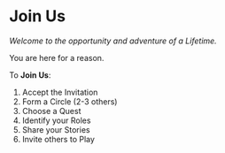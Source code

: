 # Join Us

*Welcome to the opportunity and adventure of a Lifetime.* 

You are here for a reason.

To **Join Us**:  

1. Accept the Invitation  
2. Form a Circle (2-3 others)  
3. Choose a Quest  
4. Identify your Roles  
5. Share your Stories  
6. Invite others to Play  